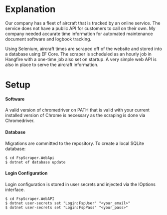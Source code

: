 # Explanation
Our company has a fleet of aircraft that is tracked by an online service. The service does not have a public API for customers to call on their own.
My company needed accurate time information for automated maintenance document software and logbook tracking.

Using Selenium, aircraft times are scraped off of the website and stored into a database using EF Core. The scraper is scheduled as an hourly job in Hangfire with a one-time job also set on startup. A very simple web API is also in place to serve the aircraft information.
# Setup
#### Software
A valid version of chromedriver on PATH that is valid with your current installed version of Chrome is necessary as the scraping is done via Chromedriver.
#### Database
Migrations are committed to the repository. To create a local SQLite database:
```
$ cd FspScraper.WebApi
$ dotnet ef database update
```
#### Login Configuration
Login configuration is stored in user secrets and injected via the IOptions<TOptions> interface.
```
$ cd FspScraper.WebAPI
$ dotnet user-secrets set "Login:FspUser" "<your_email>"
$ dotnet user-secrets set "Login:FspPass" "<your_pass>"
```
